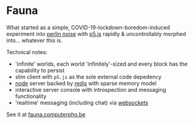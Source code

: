 # Fauna

What started as a simple, COVID-19-lockdown-boredom-induced experiment into [perlin noise](https://en.wikipedia.org/wiki/Perlin_noise)
with [p5.js](https://p5js.org/) rapidly & uncontrollably morphed into... whatever _this_ is.

Technical notes:
* 'infinite' worlds, each world 'infinitely'-sized and every block has the capability to persist
* slim client with `p5.js` as the sole external code depedency 
* [node](https://nodejs.org/en/) server backed by [redis](https://redis.io) with sparse memory model
* interactive server console with introspection and messaging functionality
* 'realtime' messaging (including chat) via [websockets](https://developer.mozilla.org/en-US/docs/Web/API/WebSockets_API)

See it at [fauna.computerpho.be](http://fauna.computerpho.be)
